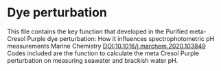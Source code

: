 # Dye perturbation
This file contains the key function that developed in the 
Purified meta-Cresol Purple dye perturbation: How it influences spectrophotometric pH measurements Marine Chemistry [DOI:10.1016/j.marchem.2020.103849](https://www.sciencedirect.com/science/article/abs/pii/S0304420320301031?via%3Dihub)
Codes included are the function to calculate the meta Cresol Purple perturbation on measuring seawater and brackish water pH.
